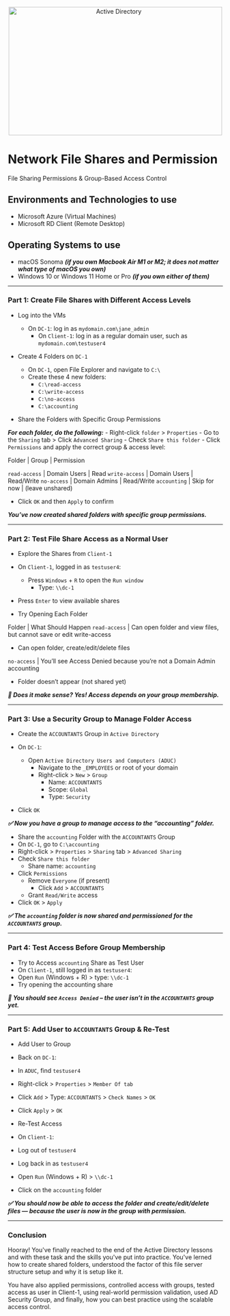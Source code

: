 <p align="center">
<img src="https://i.imgur.com/7Xz5vES.jpeg" alt="Active Directory" width=500 height=300/> 
</p>

<h1>Network File Shares and Permission</h1>
<p>File Sharing Permissions & Group-Based Access Control</p>

<h2>Environments and Technologies to use</h2>

- Microsoft Azure (Virtual Machines)
- Microsoft RD Client (Remote Desktop)

<h2>Operating Systems to use</h2>

- macOS Sonoma ***(if you own Macbook Air M1 or M2; it does not matter what type of macOS you own)***
- Windows 10 or Windows 11 Home or Pro ***(if you own either of them)***

-----

### Part 1: Create File Shares with Different Access Levels

- Log into the VMs
  - On `DC-1`: log in as `mydomain.com\jane_admin`
	- On `Client-1`: log in as a regular domain user, such as `mydomain.com\testuser4`

- Create 4 Folders on `DC-1`
	 - On `DC-1`, open File Explorer and navigate to `C:\`
   - Create these 4 new folders:
       - `C:\read-access`
       - `C:\write-access`
       - `C:\no-access`
       - `C:\accounting`

- Share the Folders with Specific Group Permissions

***For each folder, do the following:***
	- Right-click `folder` > `Properties`
	- Go to the `Sharing` tab > Click `Advanced Sharing`
	- Check `Share this folder`
	- Click `Permissions` and apply the correct group & access level:

Folder | Group | Permission

`read-access` | Domain Users | Read
`write-access` | Domain Users | Read/Write
`no-access` | Domain Admins | Read/Write
`accounting` | Skip for now | (leave unshared)

- Click `OK` and then `Apply` to confirm

***You’ve now created shared folders with specific group permissions.***

-----

### Part 2: Test File Share Access as a Normal User

- Explore the Shares from `Client-1`
- On `Client-1`, logged in as `testuser4`:
  - Press `Windows` + `R` to open the `Run window`
	- Type: `\\dc-1`
- Press `Enter` to view available shares

- Try Opening Each Folder

Folder | What Should Happen
`read-access` | Can open folder and view files, but cannot save or edit
write-access
  - Can open folder, create/edit/delete files

`no-access` | You’ll see Access Denied because you’re not a Domain Admin
accounting
  - Folder doesn’t appear (not shared yet)

***🧠 Does it make sense? Yes! Access depends on your group membership.***

-----

### Part 3: Use a Security Group to Manage Folder Access

- Create the `ACCOUNTANTS` Group in `Active Directory`

- On `DC-1`:
  - Open `Active Directory Users and Computers (ADUC)`
	- Navigate to the `_EMPLOYEES` or root of your domain
	- Right-click > `New` > `Group`
	   - Name: `ACCOUNTANTS`
	   - Scope: `Global`
	   - Type: `Security`
- Click `OK`

***✅ Now you have a group to manage access to the “accounting” folder.***

- Share the `accounting` Folder with the `ACCOUNTANTS` Group
- On `DC-1`, go to `C:\accounting`
- Right-click > `Properties` > `Sharing` tab > `Advanced Sharing`
- Check `Share this folder`
  - Share name: `accounting`
- Click `Permissions`
  - Remove `Everyone` (if present)
	- Click `Add` > `ACCOUNTANTS`
  - Grant `Read/Write` access
- Click `OK` > `Apply`

***✅ The `accounting` folder is now shared and permissioned for the `ACCOUNTANTS` group.***

-----

### Part 4: Test Access Before Group Membership

- Try to Access `accounting` Share as Test User
- On `Client-1`, still logged in as `testuser4`:
- Open `Run` (Windows + R) > type: `\\dc-1`
- Try opening the accounting share

***🛑 You should see `Access Denied` – the user isn’t in the `ACCOUNTANTS` group yet.***

-----

### Part 5: Add User to `ACCOUNTANTS` Group & Re-Test

- Add User to Group
- Back on `DC-1`:
- In `ADUC`, find `testuser4`
- Right-click > `Properties` > `Member Of tab`
- Click `Add` > Type: `ACCOUNTANTS` > `Check Names` > `OK`
- Click `Apply` > `OK`

- Re-Test Access
- On `Client-1`:
- Log out of `testuser4`
- Log back in as `testuser4`
- Open `Run` (Windows + R) > `\\dc-1`
- Click on the `accounting` folder

***✅ You should now be able to access the folder and create/edit/delete files — because the user is now in the group with permission.***

-----

### Conclusion

<p>Hooray! You've finally reached to the end of the Active Directory lessons and with these task and the skills you've put into practice. You've lerned how to create shared folders, understood the factor of this file server structure setup and why it is setup like it.</p>
	
<p>You have also applied permissions, controlled access with groups, tested access as user in Client-1, using real-world permission validation, used AD Security Group, and finally, how you can best practice using the scalable access control.</p>
